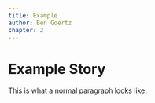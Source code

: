 ```yaml
---
title: Example
author: Ben Goertz
chapter: 2
---
```


# Example Story

This is what a normal paragraph looks like.
